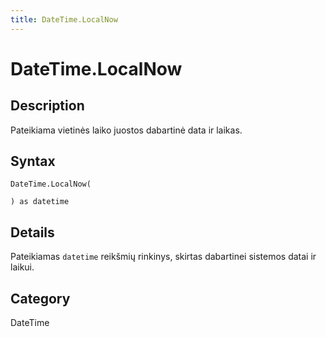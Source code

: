 ```yaml
---
title: DateTime.LocalNow
---
```


# DateTime.LocalNow


## Description

Pateikiama vietinės laiko juostos dabartinė data ir laikas.


## Syntax

```powerquery
DateTime.LocalNow(

) as datetime
```


## Details

Pateikiamas <code>datetime</code> reikšmių rinkinys, skirtas dabartinei sistemos datai ir laikui.



## Category
DateTime
